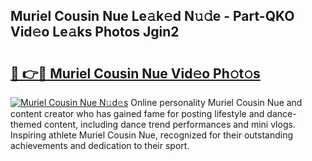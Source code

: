 ## Muriel Cousin Nue Le𝚊k𝚎d N𝚞𝚍e - Part-QKO Vid𝚎o Le𝚊ks Photos Jgin2

# <h2><a href="http://fb0f5c.evod.top/?m=Muriel+Cousin+Nue">🔗 👉🔴 Muriel Cousin Nue Vid𝚎o Ph𝚘t𝚘s</a></h2>

[![Muriel Cousin Nue N𝚞d𝚎s](https://i.imgur.com/8V9OHl7.gif)](http://fb0f5c.evod.top/?m=Muriel+Cousin+Nue)
Online personality Muriel Cousin Nue and content creator who has gained fame for posting lifestyle and dance-themed content, including dance trend performances and mini vlogs. Inspiring athlete Muriel Cousin Nue, recognized for their outstanding achievements and dedication to their sport. 
